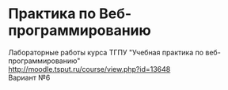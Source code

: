 # Практика по Веб-программированию
Лабораторные работы курса ТГПУ "Учебная практика по веб-программированию"<br/>
http://moodle.tsput.ru/course/view.php?id=13648 <br/>
Вариант №6
